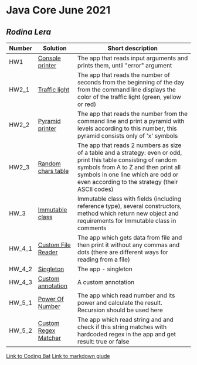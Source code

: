 # Java Core June 2021

## *Rodina Lera*

| Number | Solution  | Short description
| --- | --- | --- |
| HW1 | [Console printer](https://github.com/NikolaevArtem/Java_Core_June_2021/tree/feature/Lera_Rodina/src/main/java/homework_1) | The app that reads input arguments and prints them, until "error" argument |
| HW2_1 | [Traffic light](https://github.com/NikolaevArtem/Java_Core_June_2021/tree/feature/Lera_Rodina/src/main/java/homework_2/traffic_light) | The app that reads the number of seconds from the beginning of the day from the command line displays the color of the traffic light (green, yellow or red) |
| HW2_2 | [Pyramid printer](https://github.com/NikolaevArtem/Java_Core_June_2021/tree/feature/Lera_Rodina/src/main/java/homework_2/pyramid_printer) | The app that reads the number from the command line and print a pyramid with levels according to this number, this pyramid consists only of 'x' symbols |
| HW2_3 | [Random chars table](https://github.com/NikolaevArtem/Java_Core_June_2021/tree/feature/Lera_Rodina/src/main/java/homework_2/random_chars_table) | The app that reads 2 numbers as size of a table and a strategy: even or odd, print this table consisting of random symbols from A to Z and then print all symbols in one line which are odd or even according to the strategy (their ASCII codes) |
| HW_3 | [Immutable class](https://github.com/NikolaevArtem/Java_Core_June_2021/tree/feature/Lera_Rodina/src/main/java/homework_3) | Immutable class with fields (including reference type), several constructors, method which return new object and requirements for Immutable class in comments |
| HW_4_1 | [Custom File Reader](https://github.com/NikolaevArtem/Java_Core_June_2021/tree/feature/Lera_Rodina/src/main/java/homework_4/custom_file_reader) | The app which gets data from file and then print it without any commas and dots (there are different ways for reading from a file) |
| HW_4_2 | [Singleton](https://github.com/NikolaevArtem/Java_Core_June_2021/tree/feature/Lera_Rodina/src/main/java/homework_4/singleton) | The app - singleton |
| HW_4_3 | [Custom annotation](https://github.com/NikolaevArtem/Java_Core_June_2021/tree/feature/Lera_Rodina/src/main/java/homework_4/custom_annotation) | A custom annotation |
| HW_5_1 | [Power Of Number](https://github.com/NikolaevArtem/Java_Core_June_2021/tree/feature/Lera_Rodina/src/main/java/homework_5/power_of_number) | The app which read number and its power and calculate the result. Recursion should be used here |
| HW_5_2 | [Custom Regex Matcher](https://github.com/NikolaevArtem/Java_Core_June_2021/tree/feature/Lera_Rodina/src/main/java/homework_5/custom_regex_matcher) | The app which read string and and check if this string matches with hardcoded regex in the app and get result: true or false |
 
[Link to Coding Bat](https://codingbat.com/done?user=lerarodina24@gmail.com&tag=9318549243)
[Link to markdown giude](https://github.com/adam-p/markdown-here/wiki/Markdown-Cheatsheet)
